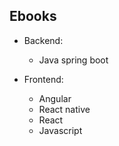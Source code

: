 ## Ebooks

- Backend:
    - Java spring boot
   
- Frontend:
    - Angular
    - React native
    - React 
    - Javascript
